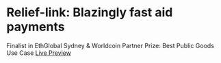 # Relief-link: Blazingly fast aid payments
Finalist in EthGlobal Sydney & Worldcoin Partner Prize: Best Public Goods Use Case 
[Live Preview](https://relief-link.pages.dev/)
